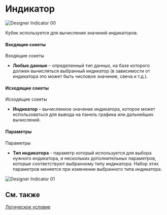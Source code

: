# Индикатор

![Designer Indicator 00](~/images/Designer_Indicator_00.png)

Кубик используется для вычисления значений индикаторов.

#### Входящие сокеты

Входящие сокеты

- **Любые данные** – определенный тип данных, на базе которого должен вычисляться выбранный индикатор (в зависимости от индикатора это может быть числовое значение, свеча и т.д.).

#### Исходящие сокеты

Исходящие сокеты

- **Индикатор** – вычисленное значение индикатора, которое может использоваться для вывода на панель графика или дальнейших вычислений.

#### Параметры

Параметры

- **Тип индикатора** \- параметр который используется для выбора нужного индикатора, и нескольких дополнительных параметров, которые соответствуют выбранному типу индикатора. Набор этих параметров меняется при изменении выбранного типа индикатора.

![Designer Indicator 01](~/images/Designer_Indicator_01.png)

## См. также

[Логическое условие](Designer_Logical_condition.md)
